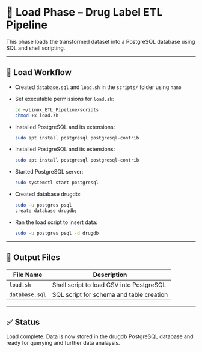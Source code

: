 # 🔹 Load Phase – Drug Label ETL Pipeline

This phase loads the transformed dataset into a PostgreSQL database using SQL and shell scripting.

---

## 🧩 Load Workflow

- Created `database.sql` and `load.sh` in the `scripts/` folder using `nano`

- Set executable permissions for `load.sh`:
  ```bash
  cd ~/Linux_ETL_Pipeline/scripts  
  chmod +x load.sh
- Installed PostgreSQL and its extensions:
  ```bash
  sudo apt install postgresql postgresql-contrib
- Installed PostgreSQL and its extensions:
  ```bash
  sudo apt install postgresql postgresql-contrib
- Started PostgreSQL server:
  ```bash
  sudo systemctl start postgresql
- Created database drugdb:
  ```bash
  sudo -u postgres psql
  create database drugdb;
- Ran the load script to insert data:
  ```bash
  sudo -u postgres psql -d drugdb
---
## 📄 Output Files

| File Name        | Description                              |
|------------------|------------------------------------------|
| `load.sh`        | Shell script to load CSV into PostgreSQL |
| `database.sql`   | SQL script for schema and table creation |
---
## ✅ Status
Load complete. Data is now stored in the drugdb PostgreSQL database and ready for querying and further data analaysis.





  
